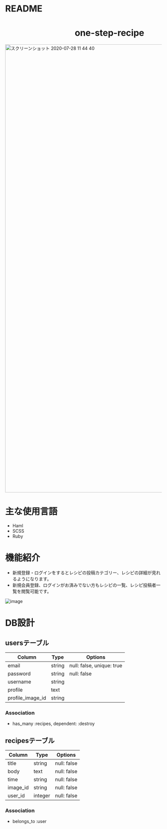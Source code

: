 # README

# 　　　　　　　　one-step-recipe
<img width="1440" alt="スクリーンショット 2020-07-28 11 44 40" src="https://user-images.githubusercontent.com/66310212/88613119-be6b6500-d0c7-11ea-99fc-797200501b08.png">

# 主な使用言語
- Haml
- SCSS 
- Ruby

# 機能紹介
- 新規登録・ログインをするとレシピの投稿カテゴリー、レシピの詳細が見れるようになります。
- 新規会員登録、ログインがお済みでない方もレシピの一覧、レシピ投稿者一覧を閲覧可能です。

![image](https://user-images.githubusercontent.com/66310212/88615594-38eab380-d0cd-11ea-870a-eefe417d5946.png)

# DB設計
## usersテーブル

|Column|Type|Options|
|------|----|-------|
|email|string|null: false, unique: true|
|password|string|null: false|
|username|string|
|profile|text|
|profile_image_id|string|

### Association
- has_many :recipes, dependent: :destroy

## recipesテーブル

|Column|Type|Options|
|------|----|-------|
|title|string|null: false|
|body|text|null: false|
|time|string|null: false|
|image_id|string|null: false|
|user_id|integer|null: false|

### Association
- belongs_to :user
